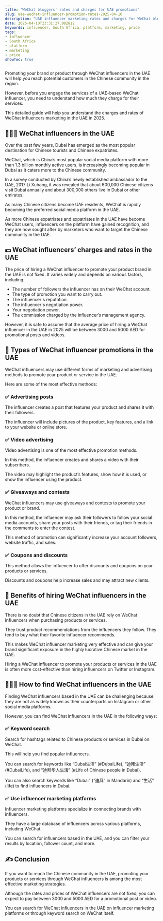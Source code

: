 ```yaml
---
title: "WeChat bloggers’ rates and charges for UAE promotions"
slug: uae-wechat-influencer-promotion-rates-2025-04-10
description: "UAE influencer marketing rates and charges for WeChat bloggers and influencers"
date: 2025-04-10T23:31:27.082612
keywords: influencer, South Africa, platform, marketing, price
tags:
- influencer
- South Africa
- platform
- marketing
- price
showToc: true
---
```


Promoting your brand or product through WeChat influencers in the UAE will help you reach potential customers in the Chinese community in the region.

However, before you engage the services of a UAE-based WeChat influencer, you need to understand how much they charge for their services.

This detailed guide will help you understand the charges and rates of WeChat influencers marketing in the UAE in 2025.

## 🧑‍🤝‍🧑 WeChat influencers in the UAE

Over the past few years, Dubai has emerged as the most popular destination for Chinese tourists and Chinese expatriates.

WeChat, which is China’s most popular social media platform with more than 1.3 billion monthly active users, is increasingly becoming popular in Dubai as it caters more to the Chinese community.

In a survey conducted by China’s newly established ambassador to the UAE, 2017 Li Xuhang, it was revealed that about 600,000 Chinese citizens visit Dubai annually and about 300,000 others live in Dubai or other emirates.

As many Chinese citizens become UAE residents, WeChat is rapidly becoming the preferred social media platform in the UAE.

As more Chinese expatriates and expatriates in the UAE have become WeChat users, influencers on the platform have gained recognition, and they are now sought after by marketers who want to target the Chinese community in the UAE.

## 💵 WeChat influencers’ charges and rates in the UAE

The price of hiring a WeChat influencer to promote your product brand in the UAE is not fixed. It varies widely and depends on various factors, including:

- The number of followers the influencer has on their WeChat account.
- The type of promotion you want to carry out.
- The influencer's reputation.
- The influencer's negotiation power.
- Your negotiation power.
- The commission charged by the influencer’s management agency.

However, it is safe to assume that the average price of hiring a WeChat influencer in the UAE in 2025 will be between 3000 and 5000 AED for promotional posts and videos.

## 🚩 Types of WeChat influencer promotions in the UAE

WeChat influencers may use different forms of marketing and advertising methods to promote your product or service in the UAE.

Here are some of the most effective methods:

### ✅ Advertising posts

The influencer creates a post that features your product and shares it with their followers.

The influencer will include pictures of the product, key features, and a link to your website or online store.

### ✅ Video advertising

Video advertising is one of the most effective promotion methods.

In this method, the influencer creates and shares a video with their subscribers.

The video may highlight the product’s features, show how it is used, or show the influencer using the product.

### ✅ Giveaways and contests

WeChat influencers may use giveaways and contests to promote your product or brand.

In this method, the influencer may ask their followers to follow your social media accounts, share your posts with their friends, or tag their friends in the comments to enter the contest.

This method of promotion can significantly increase your account followers, website traffic, and sales.

### ✅ Coupons and discounts

This method allows the influencer to offer discounts and coupons on your products or services.

Discounts and coupons help increase sales and may attract new clients.

## 🏢 Benefits of hiring WeChat influencers in the UAE

There is no doubt that Chinese citizens in the UAE rely on WeChat influencers when purchasing products or services.

They trust product recommendations from the influencers they follow. They tend to buy what their favorite influencer recommends.

This makes WeChat influencer marketing very effective and can give your brand significant exposure in the highly lucrative Chinese market in the UAE.

Hiring a WeChat influencer to promote your products or services in the UAE is often more cost-effective than hiring influencers on Twitter or Instagram.

## 🧑‍🤝‍🧑 How to find WeChat influencers in the UAE

Finding WeChat influencers based in the UAE can be challenging because they are not as widely known as their counterparts on Instagram or other social media platforms.

However, you can find WeChat influencers in the UAE in the following ways:

### ✅ Keyword search

Search for hashtags related to Chinese products or services in Dubai on WeChat.

This will help you find popular influencers.

You can search for keywords like “Dubai生活” (#DubaiLife), “迪拜生活” (#DubaiLife), and “迪拜华人生活” (#Life of Chinese people in Dubai).

You can also search keywords like “Dubai” (“迪拜” in Mandarin) and “生活” (life) to find influencers in Dubai.

### ✅ Use influencer marketing platforms

Influencer marketing platforms specialize in connecting brands with influencers.

They have a large database of influencers across various platforms, including WeChat.

You can search for influencers based in the UAE, and you can filter your results by location, follower count, and more.

## ✍️ Conclusion

If you want to reach the Chinese community in the UAE, promoting your products or services through WeChat influencers is among the most effective marketing strategies.

Although the rates and prices of WeChat influencers are not fixed, you can expect to pay between 3000 and 5000 AED for a promotional post or video.

You can search for WeChat influencers in the UAE on influencer marketing platforms or through keyword search on WeChat itself.